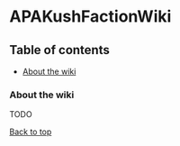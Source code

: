 # APAKushFactionWiki

## Table of contents
- [About the wiki](#about-the-wiki)

### About the wiki
TODO

[Back to top](#apakushfactionwiki)
